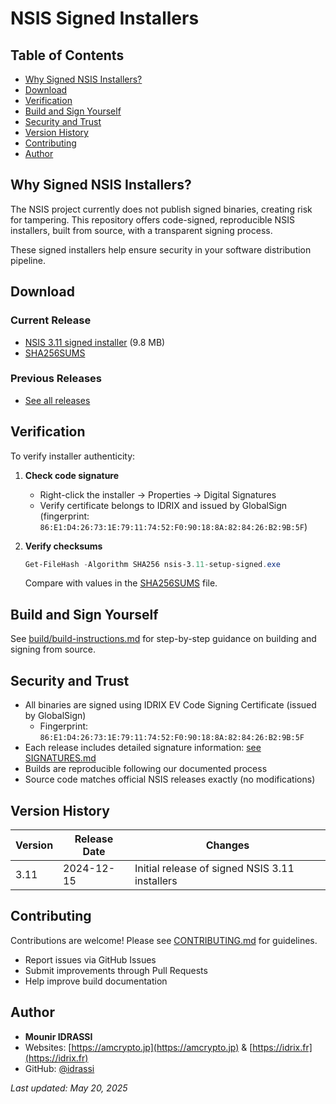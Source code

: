 # NSIS Signed Installers

## Table of Contents
- [Why Signed NSIS Installers?](#why-signed-nsis-installers)
- [Download](#download)
- [Verification](#verification)
- [Build and Sign Yourself](#build-and-sign-yourself)
- [Security and Trust](#security-and-trust)
- [Version History](#version-history)
- [Contributing](#contributing)
- [Author](#author)

## Why Signed NSIS Installers?

The NSIS project currently does not publish signed binaries, creating risk for tampering. This repository offers code-signed, reproducible NSIS installers, built from source, with a transparent signing process.

These signed installers help ensure security in your software distribution pipeline.

## Download

### Current Release

- [NSIS 3.11 signed installer](releases/nsis-3.11/nsis-3.11-setup-signed.exe) (9.8 MB)
- [SHA256SUMS](releases/nsis-3.11/SHA256SUMS)

### Previous Releases

- [See all releases](releases/)

## Verification

To verify installer authenticity:

1. **Check code signature**
   - Right-click the installer → Properties → Digital Signatures
   - Verify certificate belongs to IDRIX and issued by GlobalSign (fingerprint: `86:E1:D4:26:73:1E:79:11:74:52:F0:90:18:8A:82:84:26:B2:9B:5F`)

2. **Verify checksums**
   ```powershell
   Get-FileHash -Algorithm SHA256 nsis-3.11-setup-signed.exe
   ```
   Compare with values in the [SHA256SUMS](releases/nsis-3.11/SHA256SUMS) file.

## Build and Sign Yourself

See [build/build-instructions.md](build/build-instructions.md) for step-by-step guidance on building and signing from source.

## Security and Trust

- All binaries are signed using IDRIX EV Code Signing Certificate (issued by GlobalSign)
  - Fingerprint: `86:E1:D4:26:73:1E:79:11:74:52:F0:90:18:8A:82:84:26:B2:9B:5F`
- Each release includes detailed signature information: [see SIGNATURES.md](releases/nsis-3.11/SIGNATURES.md)
- Builds are reproducible following our documented process
- Source code matches official NSIS releases exactly (no modifications)

## Version History

| Version | Release Date | Changes |
|---------|--------------|---------|
| 3.11    | 2024-12-15   | Initial release of signed NSIS 3.11 installers |

## Contributing

Contributions are welcome! Please see [CONTRIBUTING.md](CONTRIBUTING.md) for guidelines.

- Report issues via GitHub Issues
- Submit improvements through Pull Requests
- Help improve build documentation

## Author

- **Mounir IDRASSI**
- Websites: [https://amcrypto.jp](https://amcrypto.jp) & [https://idrix.fr](https://idrix.fr)
- GitHub: [@idrassi](https://github.com/idrassi)

*Last updated: May 20, 2025*
